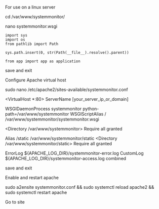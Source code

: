 For use on a linux server

cd /var/www/systemmonitor/

nano systemmonitor.wsgi

    import sys
    import os
    from pathlib import Path

    sys.path.insert(0, str(Path(__file__).resolve().parent))

    from app import app as application

save and exit

Configure Apache virtual host

sudo nano /etc/apache2/sites-available/systemmonitor.conf

<VirtualHost *:80>
  ServerName [your_server_ip_or_domain] 

  WSGIDaemonProcess systemmonitor python-path=/var/www/systemmonitor
  WSGIScriptAlias / /var/www/systemmonitor/systemmonitor.wsgi

  <Directory /var/www/systemmonitor>
      Require all granted
  </Directory>

  Alias /static /var/www/systemmonitor/static
  <Directory /var/www/systemmonitor/static>
      Require all granted
  </Directory>

  ErrorLog ${APACHE_LOG_DIR}/systemmonitor-error.log
  CustomLog ${APACHE_LOG_DIR}/systemmonitor-access.log combined
</VirtualHost>

save and exit

Enable and restart apache

sudo a2ensite systemmonitor.conf && sudo systemctl reload apache2 && sudo systemctl restart apache

Go to site

